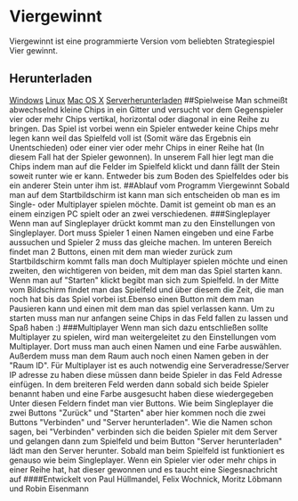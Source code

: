 # Viergewinnt
Viergewinnt ist eine programmierte Version vom beliebten Strategiespiel Vier gewinnt.
## Herunterladen
[Windows](https://github.com/Hobb8s/viergewinnt)
[Linux](https://github.com/Hobb8s/viergewinnt)
[Mac OS X](https://github.com/Hobb8s/viergewinnt)
[Serverherunterladen](https://github.com/Hobb8s/viergewinnt)
##Spielweise
Man schmeißt abwechselnd kleine Chips in ein Gitter und versucht vor dem Gegenspieler vier oder mehr Chips vertikal, horizontal oder diagonal in eine Reihe zu bringen.
Das Spiel ist vorbei wenn ein Spieler entweder keine Chips mehr legen kann weil das Spielfeld voll ist (Somit wäre das Ergebnis ein Unentschieden) oder einer vier oder mehr Chips in einer Reihe hat (In diesem Fall hat der Spieler gewonnen).
In unserem Fall hier legt man die Chips indem man auf die Felder im Spielfeld klickt und dann fällt der Stein soweit runter wie er kann.
Entweder bis zum Boden des Spielfeldes oder bis ein anderer Stein unter ihm ist.
##Ablauf vom Programm Viergewinnt
Sobald man auf dem Startbildschirm ist kann man sich entscheiden ob man es im Single- oder Multiplayer spielen möchte. Damit ist gemeint ob man es an einem einzigen PC spielt oder an zwei verschiedenen. 
###Singleplayer
Wenn man auf Singleplayer drückt kommt man zu den Einstellungen von Singleplayer. Dort muss Spieler 1 einen Namen eingeben und eine Farbe aussuchen und Spieler 2 muss das gleiche machen.
Im unteren Bereich findet man 2 Buttons, einen mit dem man wieder zurück zum Startbildschirm kommt falls man doch Multiplayer spielen möchte und einen zweiten, den wichtigeren von beiden, mit dem man das Spiel starten kann.
Wenn man auf "Starten" klickt begibt man sich zum Spielfeld.
In der Mitte vom Bildschirm findet man das Spielfeld und über diesem die Zeit, die man noch hat bis das Spiel vorbei ist.Ebenso einen Button mit dem man Pausieren kann und einen mit dem man das spiel verlassen kann. 
Um zu starten muss man nur anfangen seine Chips in das Feld fallen zu lassen und Spaß haben :)
###Multiplayer
Wenn man sich dazu entschließen sollte Multiplayer zu spielen, wird man weitergeleitet zu den Einstellungen vom Multiplayer.
Dort muss man auch einen Namen und eine Farbe auswählen. Außerdem muss man dem Raum auch noch einen Namen geben in der "Raum ID".
Für Multiplayer ist es auch notwendig eine Serveradresse/Server IP adresse zu haben diese müssen dann beide Spieler in das Feld Adresse einfügen.
In dem breiteren Feld werden dann sobald sich beide Spieler benannt haben und eine Farbe ausgesucht haben diese wiedergegeben
Unter diesen Feldern findet man vier Buttons. Wie beim Singleplayer die zwei Buttons "Zurück" und "Starten" aber hier kommen noch die zwei Buttons "Verbinden" und "Server herunterladen".
Wie die Namen schon sagen, bei "Verbinden" verbinden sich die beiden Spieler mit dem Server und gelangen dann zum Spielfeld und beim Button "Server herunterladen" lädt man den Server herunter.
Sobald man beim Spielfeld ist funktioniert es genauso wie beim Singleplayer.
Wenn ein Spieler vier oder mehr chips in einer Reihe hat, hat dieser gewonnen und es taucht eine Siegesnachricht auf 
####Entwickelt von
Paul Hüllmandel, Felix Wochnick, Moritz Löbmann und Robin Eisenmann